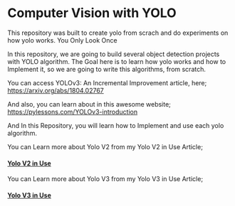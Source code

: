 # Computer Vision with YOLO 
This repository was built to create yolo from scrach and do experiments on how yolo works.
You Only Look Once

In this repository, we are going to build several object detection projects with YOLO algorithm.
The Goal here is to learn how yolo works and how to Implement it, 
so we are going to write this algorithms, from scratch.

You can access YOLOv3: An Incremental Improvement article, here; https://arxiv.org/abs/1804.02767

And also, you can learn about in this awesome website; https://pylessons.com/YOLOv3-introduction

And In this Repository, you will learn how to Implement and use each yolo algorithm.

You can Learn more about Yolo V2 from my Yolo V2 in Use Article;

####  [Yolo V2 in Use](https://medium.com/@mralamdari/yolo-v2-in-use-684c71482880)

You can Learn more about Yolo V3 from my Yolo V3 in Use Article;

####  [Yolo V3 in Use](https://medium.com/@mralamdari/yolo-v3-in-use-e53bd96348a9)

